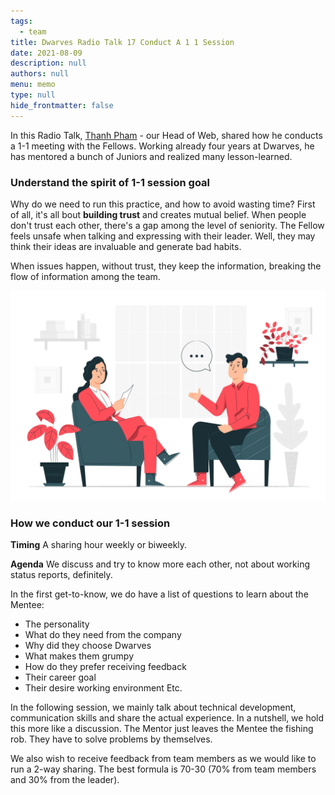 ```yaml
---
tags: 
  - team
title: Dwarves Radio Talk 17 Conduct A 1 1 Session
date: 2021-08-09
description: null
authors: null
menu: memo
type: null
hide_frontmatter: false
---
```


In this Radio Talk, [Thanh Pham](https://github.com/zlatanpham) - our Head of Web, shared how he conducts a 1-1 meeting with the Fellows. Working already four years at Dwarves, he has mentored a bunch of Juniors and realized many lesson-learned.

### Understand the spirit of 1-1 session goal
Why do we need to run this practice, and how to avoid wasting time? First of all, it's all bout **building trust** and creates mutual belief. When people don't trust each other, there's a gap among the level of seniority. The Fellow feels unsafe when talking and expressing with their leader. Well, they may think their ideas are invaluable and generate bad habits.

When issues happen, without trust, they keep the information, breaking the flow of information among the team.

![](assets/dwarves-radio-talk-17-conduct-a-1-1-session_06395a8d9f4970db75d51feef9c89fa0_md5.webp)

### How we conduct our 1-1 session
**Timing**
A sharing hour weekly or biweekly.

**Agenda**
We discuss and try to know more each other, not about working status reports, definitely.

In the first get-to-know, we do have a list of questions to learn about the Mentee:
* The personality
* What do they need from the company
* Why did they choose Dwarves
* What makes them grumpy
* How do they prefer receiving feedback
* Their career goal
* Their desire working environment
Etc.

In the following session, we mainly talk about technical development, communication skills and share the actual experience. In a nutshell, we hold this more like a discussion. The Mentor just leaves the Mentee the fishing rob. They have to solve problems by themselves.

We also wish to receive feedback from team members as we would like to run a 2-way sharing. The best formula is 70-30 (70% from team members and 30% from the leader).
